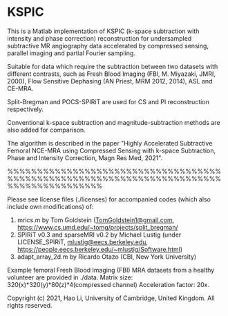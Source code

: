 # KSPIC
This is a Matlab implementation of KSPIC (k-space subtraction with intensity and phase correction) reconstruction for undersampled subtractive MR angiography data accelerated by compressed sensing, parallel imaging and partial Fourier sampling.

Suitable for data which require the subtraction between two datasets with different contrasts, such as Fresh Blood Imaging (FBI, M. Miyazaki, JMRI, 2000), Flow Sensitive Dephasing (AN Priest, MRM 2012, 2014), ASL and CE-MRA.

Split-Bregman and POCS-SPIRiT are used for CS and PI reconstruction respectively. 

Conventional k-space subtraction and magnitude-subtraction methods are also added for comparison.

The algorithm is described in the paper "Highly Accelerated Subtractive Femoral NCE-MRA using Compressed Sensing with k-space Subtraction, Phase and Intensity Correction, Magn Res Med, 2021".


%%%%%%%%%%%%%%%%%%%%%%%%%%%%%%%%%%%%%%%%%%%%%%%%%%%%%%%%%%%%%%%%%%%%%%%%%%%%%%%%%%%%%%%%

Please see license files (./licenses) for accompanied codes (which also include own modifications) of:
1) mrics.m by Tom Goldstein (TomGoldstein1@gmail.com, https://www.cs.umd.edu/~tomg/projects/split_bregman/
2) SPIRiT v0.3 and sparseMRI v0.2 by Michael Lustig (under LICENSE_SPIRiT, mlustig@eecs.berkeley.edu, 
   https://people.eecs.berkeley.edu/~mlustig/Software.html)
3) adapt_array_2d.m by Ricardo Otazo (CBI, New York University)

Example femoral Fresh Blood Imaging (FBI) MRA datasets from a healthy volunteer are provided in ./data.
Matrix size: 320(x)*320(y)*80(z)*4(compressed channel)
Acceleration factor: 20x.

Copyright (c) 2021, Hao Li, University of Cambridge, United Kingdom. All rights reserved.
